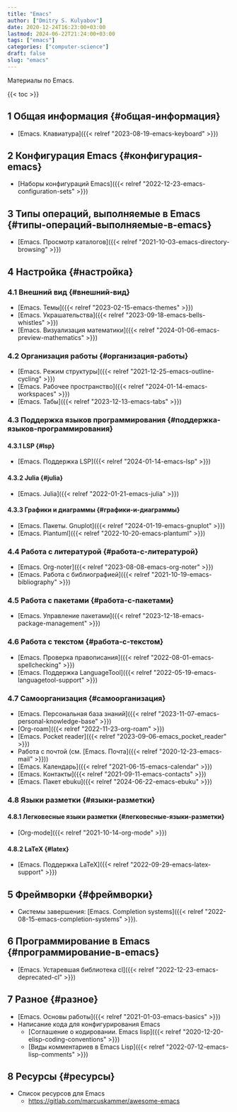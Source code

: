 ```yaml
---
title: "Emacs"
author: ["Dmitry S. Kulyabov"]
date: 2020-12-24T16:23:00+03:00
lastmod: 2024-06-22T21:24:00+03:00
tags: ["emacs"]
categories: ["computer-science"]
draft: false
slug: "emacs"
---
```


Материалы по Emacs.

<!--more-->

{{< toc >}}


## <span class="section-num">1</span> Общая информация {#общая-информация}

-   [Emacs. Клавиатура]({{< relref "2023-08-19-emacs-keyboard" >}})


## <span class="section-num">2</span> Конфигурация Emacs {#конфигурация-emacs}

-   [Наборы конфигураций Emacs]({{< relref "2022-12-23-emacs-configuration-sets" >}})


## <span class="section-num">3</span> Типы операций, выполняемые в Emacs {#типы-операций-выполняемые-в-emacs}

-   [Emacs. Просмотр каталогов]({{< relref "2021-10-03-emacs-directory-browsing" >}})


## <span class="section-num">4</span> Настройка {#настройка}


### <span class="section-num">4.1</span> Внешний вид {#внешний-вид}

-   [Emacs. Темы]({{< relref "2023-02-15-emacs-themes" >}})
-   [Emacs. Украшательства]({{< relref "2023-09-18-emacs-bells-whistles" >}})
-   [Emacs. Визуализация математики]({{< relref "2024-01-06-emacs-preview-mathematics" >}})


### <span class="section-num">4.2</span> Организация работы {#организация-работы}

-   [Emacs. Режим структуры]({{< relref "2021-12-25-emacs-outline-cycling" >}})
-   [Emacs. Рабочее пространство]({{< relref "2024-01-14-emacs-workspaces" >}})
-   [Emacs. Табы]({{< relref "2023-12-13-emacs-tabs" >}})


### <span class="section-num">4.3</span> Поддержка языков программирования {#поддержка-языков-программирования}


#### <span class="section-num">4.3.1</span> LSP {#lsp}

-   [Emacs. Поддержка LSP]({{< relref "2024-01-14-emacs-lsp" >}})


#### <span class="section-num">4.3.2</span> Julia {#julia}

-   [Emacs. Julia]({{< relref "2022-01-21-emacs-julia" >}})


#### <span class="section-num">4.3.3</span> Графики и диаграммы {#графики-и-диаграммы}

-   [Emacs. Пакеты. Gnuplot]({{< relref "2024-01-19-emacs-gnuplot" >}})
-   [Emacs. Plantuml]({{< relref "2022-10-20-emacs-plantuml" >}})


### <span class="section-num">4.4</span> Работа с литературой {#работа-с-литературой}

-   [Emacs. Org-noter]({{< relref "2023-08-08-emacs-org-noter" >}})
-   [Emacs. Работа с библиографией]({{< relref "2021-10-19-emacs-bibliography" >}})


### <span class="section-num">4.5</span> Работа с пакетами {#работа-с-пакетами}

-   [Emacs. Управление пакетами]({{< relref "2023-12-18-emacs-package-management" >}})


### <span class="section-num">4.6</span> Работа с текстом {#работа-с-текстом}

-   [Emacs. Проверка правописания]({{< relref "2022-08-01-emacs-spellchecking" >}})
-   [Emacs. Поддержка LanguageTool]({{< relref "2022-05-19-emacs-languagetool-support" >}})


### <span class="section-num">4.7</span> Самоорганизация {#самоорганизация}

-   [Emacs. Персональная база знаний]({{< relref "2023-11-07-emacs-personal-knowledge-base" >}})
-   [Org-roam]({{< relref "2022-11-23-org-roam" >}})
-   [Emacs. Pocket reader]({{< relref "2023-09-06-emacs_pocket_reader" >}})
-   Работа с почтой (см. [Emacs. Почта]({{< relref "2020-12-23-emacs-mail" >}}))
-   [Emacs. Календарь]({{< relref "2021-06-15-emacs-calendar" >}})
-   [Emacs. Контакты]({{< relref "2021-09-11-emacs-contacts" >}})
-   [Emacs. Пакет ebuku]({{< relref "2024-06-22-emacs-ebuku" >}})


### <span class="section-num">4.8</span> Языки разметки {#языки-разметки}


#### <span class="section-num">4.8.1</span> Легковесные языки разметки {#легковесные-языки-разметки}

-   [Org-mode]({{< relref "2021-10-14-org-mode" >}})


#### <span class="section-num">4.8.2</span> LaTeX {#latex}

-   [Emacs. Поддержка LaTeX]({{< relref "2022-09-29-emacs-latex-support" >}})


## <span class="section-num">5</span> Фреймворки {#фреймворки}

-   Системы завершения: [Emacs. Completion systems]({{< relref "2022-08-15-emacs-completion-systems" >}}).


## <span class="section-num">6</span> Программирование в Emacs {#программирование-в-emacs}

-   [Emacs. Устаревшая библиотека cl]({{< relref "2022-12-23-emacs-deprecated-cl" >}})


## <span class="section-num">7</span> Разное {#разное}

-   [Emacs. Основы работы]({{< relref "2021-01-03-emacs-basics" >}})
-   Написание кода для конфигурирования Emacs
    -   [Соглашение о кодировании. Emacs lisp]({{< relref "2020-12-20-elisp-coding-conventions" >}})
    -   [Виды комментариев в Emacs Lisp]({{< relref "2022-07-12-emacs-lisp-comments" >}})


## <span class="section-num">8</span> Ресурсы {#ресурсы}

-   Список ресурсов для Emacs
    -   <https://gitlab.com/marcuskammer/awesome-emacs>
